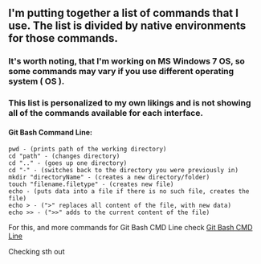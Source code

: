 ## I'm putting together a list of commands that I use. The list is divided by native environments for those commands. 

### It's worth noting, that I'm working on MS Windows 7 OS, so some commands may vary if you use different operating system ( OS ).
### This list is personalized to my own likings and is not showing all of the commands available for each interface. 


#### Git Bash Command Line:

``` 
pwd - (prints path of the working directory)
cd "path" - (changes directory)
cd ".." - (goes up one directory)
cd "-" - (switches back to the directory you were previously in)
mkdir "directoryName" - (creates a new directory/folder)
touch "filename.filetype" - (creates new file)
echo - (puts data into a file if there is no such file, creates the file)
echo > - (">" replaces all content of the file, with new data)
echo >> - (">>" adds to the current content of the file)

```
For this, and more commands for Git Bash CMD Line check
[Git Bash CMD Line](https://git-scm.com/book/en/v2/Getting-Started-The-Command-Line)

Checking sth out

